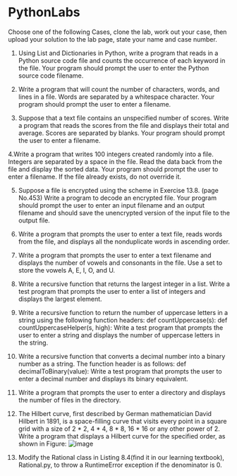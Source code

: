 # PythonLabs
Choose one of the following Cases, clone the lab, work out your case, then upload your solution to the lab page, state your name and case number.

1. Using List and Dictionaries in Python, write a program that reads in a Python source code file and counts the occurrence of each keyword in the file. Your program should prompt the user to enter the Python source code filename.

2. Write a program that will count the number of characters, words, and lines in a file. Words are separated by a whitespace character. Your program should prompt the user to enter a filename. 

3. Suppose that a text file contains an unspecified number of scores. Write a program that reads the scores from the file and displays their total and average. Scores are separated by blanks. Your program should prompt the user to enter a filename.


4.Write a program that writes 100 integers created randomly into a file. Integers are separated by a space in the file. Read the data back from the file and display the sorted data. Your program should prompt the user to enter a filename. If the file already exists, do not override it. 

5. Suppose a file is encrypted using the scheme in Exercise 13.8. (page No.453) Write a program to decode an encrypted file. Your program should prompt the user to enter an input filename and an output filename and should save the unencrypted version of the input file to the output file.

6. Write a program that prompts the user to enter a text file, reads words from the file, and displays all the nonduplicate words in ascending order.

7. Write a program that prompts the user to enter a text filename and displays the number of vowels and consonants in the file. Use a set to store the vowels A, E, I, O, and U.

8.  Write a recursive function that returns the largest integer in a list. Write a test program that prompts the user to enter a list of integers and displays the largest element.

9.  Write a recursive function to return the number of uppercase letters in a string using the following function
headers:
      def countUppercase(s):
      def countUppercaseHelper(s, high):
Write a test program that prompts the user to enter a string and displays the number of uppercase letters in the string.

10. Write a recursive function that converts a decimal number into a binary number as a string. The function header is as follows:    def decimalToBinary(value):    Write a test program that prompts the user to enter a decimal number and displays its binary equivalent.

11. Write a program that prompts the user to enter a directory and displays the number of files in the directory.

12. The Hilbert curve, first described by German mathematician David Hilbert in 1891, is a space-filling curve that visits every point in a square grid with a size of 2 * 2, 4 * 4, 8 * 8, 16 * 16 or any other power of 2. Write a program that displays a Hilbert curve for the specified order, as shown in Figure:
![image](https://github.com/altrad-novelty/PythonLabs/assets/145883008/5784a050-6157-4045-baad-4645fc5eb2ac)

13. Modify the Rational class in Listing 8.4(find it in our learning textbook), Rational.py, to throw a RuntimeError exception if the denominator is 0.
